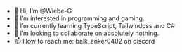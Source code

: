 - 👋 Hi, I’m @Wiebe-G
- 👀 I’m interested in programming and gaming.
- 🌱 I’m currently learning TypeScript, Tailwindcss and C#
- 💞️ I’m looking to collaborate on absolutely nothing.
- 📫 How to reach me: balk_anker0402 on discord

<!---
Wiebe-G/Wiebe-G is a ✨ special ✨ repository because its `README.md` (this file) appears on your GitHub profile.
You can click the Preview link to take a look at your changes.
--->
